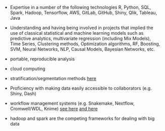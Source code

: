 * Expertise in a number of the following technologies R, Python, SQL, Spark, Hadoop, Tensorflow, AWS, GitLab, GitHub, Shiny, Qlik, Tableau, Java
* Understanding and having being involved in projects that implied the use of classical statistical and machine learning models such as predictive analytics, multivariate regression (including Mix Models), Time Series, Clustering methods, Optimization algorithms, RF, Boosting, SVM, Neural Networks, NLP, Causal Models, Bayesian Networks, etc.

* portable, reproducible analysis

* cloud computing

* stratification/segmentation methods [here](https://www.qualtrics.com/uk/experience-management/brand/market-segmentation/)

*  Proficiency with making data easily accessible to collaborators (e.g. Shiny, Dash) 

* workflow management systems (e.g. Snakemake, Nextflow, Cromwell/WDL, Knime) [see here](http://blog.booleanbiotech.com/nextflow-snakemake-reflow.html) [and here](http://www.opiniomics.org/the-three-technologies-bioinformaticians-need-to-be-using-right-now/)

* hadoop and spark are the competing frameworks for dealing with big data
